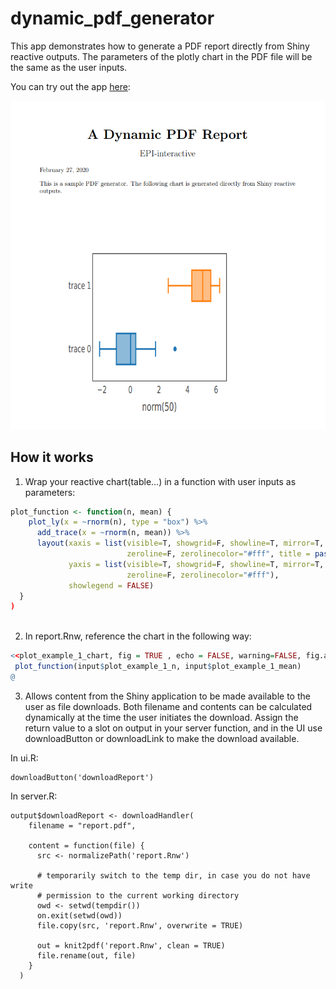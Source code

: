 # dynamic_pdf_generator

This app demonstrates how to generate a PDF report directly from Shiny reactive outputs. The parameters of the plotly chart in the PDF file will be the same as the user inputs. 

You can try out the app [here](https://shiny.epi-interactive.com/apps/dynamic_pdf_generator/):

<kbd>![alt text](dynamic_pdf_generator.PNG)</kbd>

## How it works
1. Wrap your reactive chart(table...) in a function with user inputs as parameters:

``` r
plot_function <- function(n, mean) {
    plot_ly(x = ~rnorm(n), type = "box") %>%
      add_trace(x = ~rnorm(n, mean)) %>% 
      layout(xaxis = list(visible=T, showgrid=F, showline=T, mirror=T,
                          zeroline=F, zerolinecolor="#fff", title = paste0("norm(", n, ")")),
             yaxis = list(visible=T, showgrid=F, showline=T, mirror=T,
                          zeroline=F, zerolinecolor="#fff"),
             showlegend = FALSE)
  }
)
    

```

2. In report.Rnw, reference the chart in the following way:
``` r
<<plot_example_1_chart, fig = TRUE , echo = FALSE, warning=FALSE, fig.align='left', out.height='0.8\\textheight'>>=
 plot_function(input$plot_example_1_n, input$plot_example_1_mean)
@
```

3. Allows content from the Shiny application to be made available to the user as file downloads. Both filename and contents can be calculated dynamically at the time the user initiates the download. Assign the return value to a slot on output in your server function, and in the UI use downloadButton or downloadLink to make the download available.

In ui.R:

```
downloadButton('downloadReport')
```

In server.R:

```
output$downloadReport <- downloadHandler(
    filename = "report.pdf",
    
    content = function(file) {
      src <- normalizePath('report.Rnw')
      
      # temporarily switch to the temp dir, in case you do not have write
      # permission to the current working directory
      owd <- setwd(tempdir())
      on.exit(setwd(owd))
      file.copy(src, 'report.Rnw', overwrite = TRUE)
      
      out = knit2pdf('report.Rnw', clean = TRUE)
      file.rename(out, file) 
    }
  )
  ```
